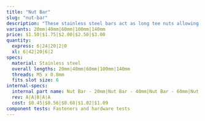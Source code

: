 ```yaml
---
title: "Nut Bar"
slug: "nut-bar"
description: "These stainless steel bars act as long tee nuts allowing M5 screws to securely hold plates, brackets, and other components to a v-slot extrusion."
variants: 20mm|40mm|60mm|100mm|140mm
price: $1.50|$1.75|$2.00|$2.50|$3.00
quantity:
  express: 6|24|20|2|0
  xl: 6|42|20|6|2
specs:
  material: Stainless steel
  overall lengths: 20mm|40mm|60mm|100mm|140mm
  threads: M5 x 0.8mm
  fits slot size: 6
internal-specs:
  internal part name: Nut Bar - 20mm|Nut Bar - 40mm|Nut Bar - 60mm|Nut Bar - 100mm|Nut Bar - 140mm
  rev: A|A|B|A|A
  cost: $0.45|$0.56|$0.68|$1.02|$1.09
component tests: Fasteners and hardware tests
---
```


